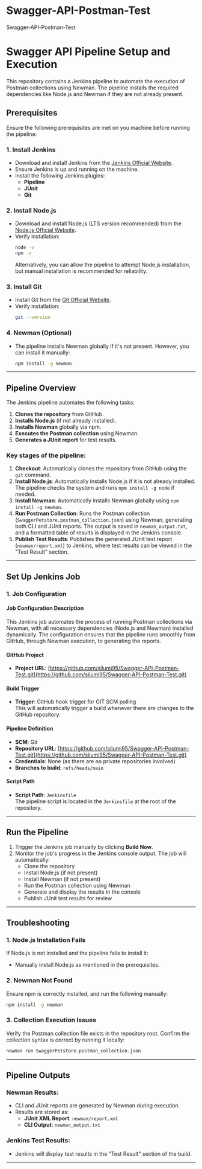 # Swagger-API-Postman-Test
Swagger-API-Postman-Test

# Swagger API Pipeline Setup and Execution

This repository contains a Jenkins pipeline to automate the execution of Postman collections using Newman. The pipeline installs the required dependencies like Node.js and Newman if they are not already present.

## Prerequisites

Ensure the following prerequisites are met on you machine before running the pipeline:

### 1. Install Jenkins
- Download and install Jenkins from the [Jenkins Official Website](https://www.jenkins.io/download/).
- Ensure Jenkins is up and running on the machine.
- Install the following Jenkins plugins:
  - **Pipeline**
  - **JUnit**
  - **Git**

### 2. Install Node.js
- Download and install Node.js (LTS version recommended) from the [Node.js Official Website](https://nodejs.org/).
- Verify installation:
  ```bash
  node -v
  npm -v
  ```
  Alternatively, you can allow the pipeline to attempt Node.js installation, but manual installation is recommended for reliability.

### 3. Install Git
- Install Git from the [Git Official Website](https://git-scm.com/).
- Verify installation:
  ```bash
  git --version
  ```

### 4. Newman (Optional)
- The pipeline installs Newman globally if it's not present. However, you can install it manually:
  ```bash
  npm install -g newman
  ```

---

## Pipeline Overview

The Jenkins pipeline automates the following tasks:

1. **Clones the repository** from GitHub.
2. **Installs Node.js** (if not already installed).
3. **Installs Newman** globally via npm.
4. **Executes the Postman collection** using Newman.
5. **Generates a JUnit report** for test results.

### Key stages of the pipeline:

1. **Checkout**: Automatically clones the repository from GitHub using the `git` command.
2. **Install Node.js**: Automatically installs Node.js if it is not already installed. The pipeline checks the system and runs `npm install -g node` if needed.
3. **Install Newman**: Automatically installs Newman globally using `npm install -g newman`.
4. **Run Postman Collection**: Runs the Postman collection (`SwaggerPetstore.postman_collection.json`) using Newman, generating both CLI and JUnit reports. The output is saved in `newman_output.txt`, and a formatted table of results is displayed in the Jenkins console.
5. **Publish Test Results**: Publishes the generated JUnit test report (`newman/report.xml`) to Jenkins, where test results can be viewed in the "Test Result" section.

---

## Set Up Jenkins Job

### 1. Job Configuration

#### Job Configuration Description
This Jenkins job automates the process of running Postman collections via Newman, with all necessary dependencies (Node.js and Newman) installed dynamically. The configuration ensures that the pipeline runs smoothly from GitHub, through Newman execution, to generating the reports.

#### GitHub Project
- **Project URL**: [https://github.com/silumi95/Swagger-API-Postman-Test.git](https://github.com/silumi95/Swagger-API-Postman-Test.git)

#### Build Trigger
- **Trigger**: GitHub hook trigger for GIT SCM polling  
  This will automatically trigger a build whenever there are changes to the GitHub repository.

#### Pipeline Definition
- **SCM**: Git  
- **Repository URL**: [https://github.com/silumi95/Swagger-API-Postman-Test.git](https://github.com/silumi95/Swagger-API-Postman-Test.git)  
- **Credentials**: None (as there are no private repositories involved)  
- **Branches to build**: `refs/heads/main`

#### Script Path
- **Script Path**: `Jenkinsfile`  
  The pipeline script is located in the `Jenkinsfile` at the root of the repository.

---

## Run the Pipeline

1. Trigger the Jenkins job manually by clicking **Build Now**.
2. Monitor the job's progress in the Jenkins console output. The job will automatically:
   - Clone the repository
   - Install Node.js (if not present)
   - Install Newman (if not present)
   - Run the Postman collection using Newman
   - Generate and display the results in the console
   - Publish JUnit test results for review

---

## Troubleshooting

### 1. Node.js Installation Fails
If Node.js is not installed and the pipeline fails to install it:
- Manually install Node.js as mentioned in the prerequisites.

### 2. Newman Not Found
Ensure npm is correctly installed, and run the following manually:
```bash
npm install -g newman
```

### 3. Collection Execution Issues
Verify the Postman collection file exists in the repository root.
Confirm the collection syntax is correct by running it locally:
```bash
newman run SwaggerPetstore.postman_collection.json
```

---

## Pipeline Outputs

### Newman Results:
- CLI and JUnit reports are generated by Newman during execution.
- Results are stored as:
  - **JUnit XML Report**: `newman/report.xml`
  - **CLI Output**: `newman_output.txt`

### Jenkins Test Results:
- Jenkins will display test results in the "Test Result" section of the build.

---

